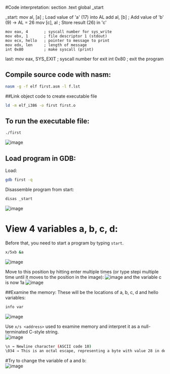 #Code interpretation: 
section .text
global _start

_start:
    mov al, [a]      ; Load value of 'a' (17) into AL
    add al, [b]      ; Add value of 'b' (9) → AL = 26
    mov [c], al      ; Store result (26) in 'c'

    mov eax, 4       ; syscall number for sys_write
    mov ebx, 1       ; file descriptor 1 (stdout)
    mov ecx, hello   ; pointer to message to print
    mov edx, len     ; length of message
    int 0x80         ; make syscall (print)

last:
    mov eax, SYS_EXIT ; syscall number for exit
    int 0x80          ; exit the program

## Compile source code with nasm: 
```sh
nasm -g -f elf first.asm -l f.lst
```

##Link object code to create executable file
```sh
ld -m elf_i386 -o first first.o
```

## To run the executable file: 
```sh
./first
```
![image](https://github.com/user-attachments/assets/01100b3a-40e2-409c-ae61-e7b4646091c4)

## Load program in GDB:
Load: <br>
```sh
gdb first -q
```
Disassemble program from start: 
```sh
disas _start
```
![image](https://github.com/user-attachments/assets/0b3a86a9-5116-4be9-9f44-a3a1c50ec82c)

# View 4 variables a, b, c, d: 
Before that, you need to start a program by typing `start`. 
```sh
x/5xb &a 
```
![image](https://github.com/user-attachments/assets/b89a02db-239b-4fdb-99e6-32e4103420da)

Move to this position by hitting enter multiple times (or type stepi multiple time until it moves to the position in the image): 
![image](https://github.com/user-attachments/assets/03d0bbdc-67d8-44f2-ad5d-8880ec021bcc)
and the variable c is now 1a
![image](https://github.com/user-attachments/assets/4d75d68e-6551-490c-9fdf-01434637696e) 

##Examine the memory: 
These will be the locations of a, b, c, d and hello variables: <br>
```sh
info var
```
![image](https://github.com/user-attachments/assets/34ec01b7-1810-49a0-baec-50f638d88692)

Use `x/s <address>` used to examine memory and interpret it as a null-terminated C-style string.    <br> 
![image](https://github.com/user-attachments/assets/6e8f5393-fdaa-4b1d-ab5e-4ae9fb11c1be)

``` sh
\n → Newline character (ASCII code 10) 
\034 → This is an octal escape, representing a byte with value 28 in decimal
```


#Try to change the variable of a and b:  <br> 
![image](https://github.com/user-attachments/assets/4cf98de0-e163-4778-878b-aa0910b80a95)


